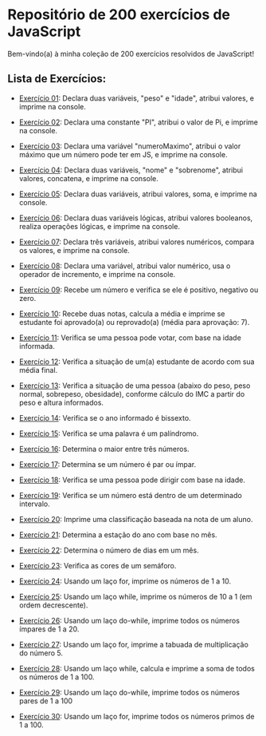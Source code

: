 # Repositório de 200 exercícios de JavaScript

Bem-vindo(a) à minha coleção de 200 exercícios resolvidos de JavaScript! 

## Lista de Exercícios:

- [Exercício 01](exercicios/exercicio01.js): Declara duas variáveis, "peso" e "idade", atribui valores, e imprime na console.

- [Exercício 02](exercicios/exercicio02.js): Declara uma constante "PI", atribui o valor de Pi, e imprime na console.

- [Exercício 03](exercicios/exercicio03.js): Declara uma variável "numeroMaximo", atribui o valor máximo que um número pode ter em JS, e imprime na console.

- [Exercício 04](exercicios/exercicio04.js): Declara duas variáveis, "nome" e "sobrenome", atribui valores, concatena, e imprime na console.

- [Exercício 05](exercicios/exercicio05.js): Declara duas variáveis, atribui valores, soma, e imprime na console.

- [Exercício 06](exercicios/exercicio06.js): Declara duas variáveis lógicas, atribui valores booleanos, realiza operações lógicas, e imprime na console.

- [Exercício 07](exercicios/exercicio07.js): Declara três variáveis, atribui valores numéricos, compara os valores, e imprime na console.

- [Exercício 08](exercicios/exercicio08.js): Declara uma variável, atribui valor numérico, usa o operador de incremento, e imprime na console.

- [Exercício 09](exercicios/exercicio09.js): Recebe um número e verifica se ele é positivo, negativo ou zero.

- [Exercício 10](exercicios/exercicio10.js): Recebe duas notas, calcula a média e imprime se estudante foi aprovado(a) ou reprovado(a) (média para aprovação: 7).

- [Exercício 11](exercicios/exercicio11.js): Verifica se uma pessoa pode votar, com base na idade informada.

- [Exercício 12](exercicios/exercicio12.js): Verifica a situação de um(a) estudante de acordo com sua média final.

- [Exercício 13](exercicios/exercicio13.js): Verifica a situação de uma pessoa (abaixo do peso, peso normal, sobrepeso, obesidade), conforme cálculo do IMC a partir do peso e altura informados.

- [Exercício 14](exercicios/exercicio14.js): Verifica se o ano informado é bissexto.

- [Exercício 15](exercicios/exercicio15.js): Verifica se uma palavra é um palíndromo.

- [Exercício 16](exercicios/exercicio16.js): Determina o maior entre três números.

- [Exercício 17](exercicios/exercicio17.js): Determina se um número é par ou ímpar.

- [Exercício 18](exercicios/exercicio18.js): Verifica se uma pessoa pode dirigir com base na idade.

- [Exercício 19](exercicios/exercicio19.js): Verifica se um número está dentro de um determinado intervalo.

- [Exercício 20](exercicios/exercicio20.js): Imprime uma classificação baseada na nota de um aluno.

- [Exercício 21](exercicios/exercicio21.js): Determina a estação do ano com base no mês.

- [Exercício 22](exercicios/exercicio22.js): Determina o número de dias em um mês.

- [Exercício 23](exercicios/exercicio23.js): Verifica as cores de um semáforo.

- [Exercício 24](exercicios/exercicio24.js): Usando um laço for, imprime os números de 1 a 10.

- [Exercício 25](exercicios/exercicio25.js): Usando um laço while, imprime os números de 10 a 1 (em ordem decrescente).

- [Exercício 26](exercicios/exercicio26.js): Usando um laço do-while, imprime todos os números ímpares de 1 a 20.

- [Exercício 27](exercicios/exercicio27.js): Usando um laço for, imprime a tabuada de multiplicação do número 5.

- [Exercício 28](exercicios/exercicio28.js): Usando um laço while, calcula e imprime a soma de todos os números de 1 a 100.

- [Exercício 29](exercicios/exercicio29.js): Usando um laço do-while, imprime todos os números pares de 1 a 100

- [Exercício 30](exercicios/exercicio30.js): Usando um laço for, imprime todos os números primos de 1 a 100.